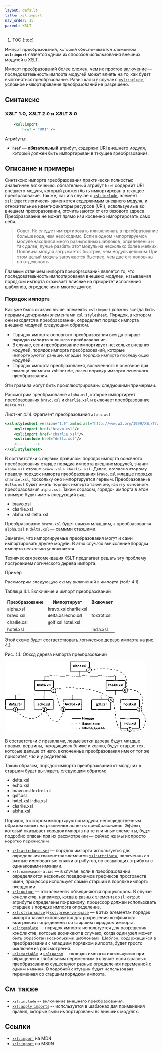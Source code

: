 ```yaml
---
layout: default
title: xsl:import
nav_order: 15
parent: XSLT
---
```


<!-- prettier-ignore -->
1. TOC
{:toc}

Импорт преобразований, который обеспечивается элементом **`xsl:import`** является одним из способов использования внешних модулей в XSLT.

Импорт преобразований более сложен, чем их простое [включение](/xslt/xsl-include/) — последовательность импорта модулей может влиять на то, как будет выполняться преобразование. Равно как и в случае с [`xsl:include`](/xslt/xsl-include/), условное импортирование преобразований не разрешено.

## Синтаксис

### XSLT 1.0, XSLT 2.0 и XSLT 3.0

```xml
    <xsl:import
        href = "URI" />
```

Атрибуты:

- **`href`** — **обязательный** атрибут, содержит URI внешнего модуля, который должен быть импортирован в текущее преобразование.

## Описание и примеры

Синтаксис импорта преобразования практически полностью аналогичен включению: обязательный атрибут `href` содержит URI внешнего модуля, который должен быть импортирован в текущее преобразование. Так же, как и в случае с [`xsl:include`](/xslt/xsl-include/), элемент `xsl:import` логически заменяется содержимым внешнего модуля, и относительные идентификаторы ресурсов (URI), используемые во внешнем преобразовании, отсчитываются от его базового адреса. Преобразование не может прямо или косвенно импортировать само себя.

> Совет.
> Не следует импортировать или включать в преобразование больше кода, чем необходимо. Если в одном импортируемом модуле находится много разнородных шаблонов, определений и так далее, лучше разбить этот модуль на несколько более мелких. Половина модуля загружается быстрее, чем модуль целиком. При этом целый модуль загружается быстрее, чем две его половины по отдельности.

Главным отличием импорта преобразований является то, что последовательность импортирования внешних модулей, называемая порядком импорта оказывает влияние на приоритет исполнения шаблонов, определения и многое другое.

### Порядок импорта

Как уже было сказано выше, элементы `xsl:import` должны всегда быть первыми дочерними элементами `xsl:stylesheet`. Порядок, в котором они находятся в преобразовании, определяет порядок импорта внешних модулей следующим образом.

- Порядок импорта основного преобразования всегда старше порядка импорта внешнего преобразования.
- В случае, если преобразование импортирует несколько внешних модулей, порядок импорта преобразований, которые импортируются раньше, младше порядка импорта последующих модулей.
- Порядок импорта преобразования, включенного в основное при помощи элемента xsl:include, равен порядку импорта основного преобразования.

Эти правила могут быть проиллюстрированы следующими примерами.

Рассмотрим преобразование `alpha.xsl`, которое импортирует преобразования `bravo.xsl` и `charlie.xsl` и включает преобразование `delta.xsl`.

Листинг 4.14. Фрагмент преобразования `alpha.xsl`

```xml
<xsl:stylesheet version="1.0" xmlns:xsl="http://www.w3.org/1999/XSL/Transform">
    <xsl:import href="bravo.xsl"/>
    <xsl:import href="charlie.xsl"/>
    <xsl:include href="delta.xsl"/>
    <!-- ... -->
</xsl:stylesheet>
```

В соответствии с первым правилом, порядок импорта основного преобразования старше порядка импорта внешних модулей, значит `alpha.xsl` старше `bravo.xsl` и `charlie.xsl`. Далее, согласно второму правилу порядок импорта преобразования `bravo.xsl` младше порядка `charlie.xsl`, поскольку оно импортируется первым. Преобразование `delta.xsl` будет иметь порядок импорта такой же, как и у основного преобразования `alpha.xsl`. Таким образом, порядок импорта в этом примере будет иметь следующий вид:

- bravo.xsl
- charlie.xsl
- alpha.xsl delta.xsl

Преобразование `bravo.xsl` будет самым младшим, а преобразования `alpha.xsl` и `delta.xsl` — самыми старшими.

Заметим, что импортируемые преобразования могут и сами импортировать другие модули. В этих случаях вычисление порядка импорта несколько усложняется.

Техническая рекомендация XSLT предлагает решать эту проблему построением логического дерева импорта.

Пример

Рассмотрим следующую схему включений и импорта (табл 4.1).

Таблица 4.1. Включение и импорт преобразований

<table class="table">
<tr><th>Преобразование</th><th>Импортирует</th><th>Включает</th></tr>
<tr><td>alpha.xsl</td><td>bravo.xsl charlie.xsl</td><td></td></tr>
<tr><td>bravo.xsl</td><td>delta.xsl echo.xsl</td><td>foxtrot.xsl</td></tr>
<tr><td>charlie.xsl</td><td>golf.xsl hotel.xsl</td><td></td></tr>
<tr><td>hotel.xsl</td><td></td><td>india.xsl</td></tr>
</table>

Этой схеме будет соответствовать логическое дерево импорта на рис. 4.1.

Рис. 4.1. Обход дерева импорта преобразований

![Обход дерева импорта преобразований](/xslt/xsl-import.png)

В соответствии с правилами, левые ветки дерева будут младше правых, вершины, находящиеся ближе к корню, будут старше тех, которые дальше от него, включенные преобразования имеют тот же приоритет, что и у родителей.

Таким образом, порядок импорта преобразований от младших к старшим будет выглядеть следующим образом:

- delta.xsl
- echo.xsl
- bravo.xsl foxtrot.xsl
- golf.xsl
- hotel.xsl india.xsl
- charlie.xsl
- alpha.xsl

Порядок, в котором импортируются модули, непосредственным образом влияет на различные аспекты преобразования. Эффект, который оказывает порядок импорта на те или иные элементы, будет подробно описан при их рассмотрении — сейчас же мы их просто коротко перечислим.

- [`xsl:attribute-set`](/xslt/xsl-attribute-set/) — порядок импорта используется для определения главенства элементов [`xsl:attribute`](/xslt/xsl-attribute/), включенных в разные именованные списки атрибутов, но создающих атрибуты с одинаковыми именами.
- [`xsl:namespace-alias`](/xslt/xsl-namespace-alias/) — в случае, если в преобразовании определяются несколько псевдонимов префиксов пространств имен, процессор использует самый старший в порядке импорта псевдоним.
- [`xsl:output`](/xslt/xsl-output/) — эти элементы объединяются процессором. В случае конфликтов, например, когда в разных элементах `xsl:output` атрибуты определены по-разному, процессор должен использовать старшее в порядке импорта определение.
- [`xsl:strip-space`](/xslt/xsl-strip-space/) и [`xsl:preserve-space`](/xslt/xsl-preserve-space/) — в этих элементах порядок импорта также используется для разрешения конфликтов: выигрывают определения со старшим порядком импорта.
- [`xsl:template`](/xslt/xsl-template/) — порядок импорта используется для разрешения конфликтов, которые возникают в случаях, когда один узел может быть обработан несколькими шаблонами. Шаблон, содержащийся в преобразовании с младшим порядком импорта, будет просто исключен из рассмотрения.
- [`xsl:variable`](/xslt/xsl-variable/) и [`xsl:param`](/xslt/xsl-param/) — порядок импорта используется при обращении к глобальным переменным в случае, если в разных преобразованиях существуют разные определения переменной с одним именем. В подобной ситуации будет использована переменная со старшим порядком импорта.

## См. также

- [`xsl:include`](/xslt/xsl-include/) -- включение внешнего преобразования.
- [`xsl:apply-imports`](https://xsltdev.ru/xslt/xsl-apply-imports/) -- используется в шаблонах для применения правил, которые были импортированы во внешних модулях.

## Ссылки

- [`xsl:import`](https://developer.mozilla.org/en/XSLT/import) на MDN
- [`xsl:import`](https://msdn.microsoft.com/en-us/library/ms256126.aspx) на MSDN
